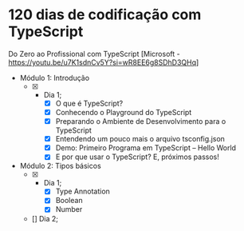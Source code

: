 # 120 dias de codificação com TypeScript

Do Zero ao Profissional com TypeScript [Microsoft - https://youtu.be/u7K1sdnCv5Y?si=wR8EE6g8SDhD3QHq]

- Módulo 1: Introdução
    - [X] - Dia 1;
        - [x] O que é TypeScript?
        - [x] Conhecendo o Playground do TypeScript
        - [x] Preparando o Ambiente de Desenvolvimento para o TypeScript
        - [x] Entendendo um pouco mais o arquivo tsconfig.json
        - [x] Demo: Primeiro Programa em TypeScript – Hello World
        - [x] E por que usar o TypeScript? E, próximos passos!

- Módulo 2: Tipos básicos        
    - [x] - Dia 1;
        - [x] Type Annotation
        - [x] Boolean
        - [x] Number
    - [] Dia 2;
